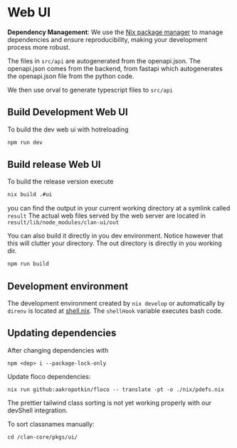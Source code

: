 # Web UI

**Dependency Management**: We use the [Nix package manager](https://nixos.org/) to manage dependencies and ensure reproducibility, making your development process more robust.

The files in `src/api` are autogenerated from the openapi.json. The openapi.json comes from the backend, from fastapi which autogenerates the openapi.json file from the python code.

We then use orval to generate typescript files to `src/api`

## Build Development Web UI

To build the dev web ui with hotreloading

```bash
npm run dev
```

## Build release Web UI

To build the release version execute

```bash
nix build .#ui
```

you can find the output in your current working directory at a symlink called `result`
The actual web files served by the web server are located in
`result/lib/node_modules/clan-ui/out`

You can also build it directly in you dev environment. Notice however that this will clutter your directory. The out directory is directly in you working dir.

```bash
npm run build
```

## Development environment

The development environment created by `nix develop` or automatically by `direnv` is located at [shell.nix](shell.nix). The `shellHook` variable executes bash code.

## Updating dependencies

After changing dependencies with

`npm <dep> i --package-lock-only`

Update floco dependencies:

`nix run github:aakropotkin/floco -- translate -pt -o ./nix/pdefs.nix`

The prettier tailwind class sorting is not yet working properly with our devShell integration.

To sort classnames manually:

`cd /clan-core/pkgs/ui/`
